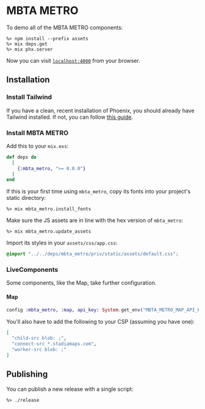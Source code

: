 # MBTA METRO

To demo all of the MBTA METRO components:

```
%> npm install --prefix assets
%> mix deps.get
%> mix phx.server
```

Now you can visit [`localhost:4000`](http://localhost:4000/storybook) from your browser.

## Installation

### Install Tailwind

If you have a clean, recent installation of Phoenix, you should already have Tailwind installed.
If not, you can follow [this guide](https://tailwindcss.com/docs/guides/phoenix).

### Install MBTA METRO

Add this to your `mix.exs`:

```elixir
def deps do
  [
    {:mbta_metro, ">= 0.0.0"}
  ]
end
```

If this is your first time using `mbta_metro`, copy its fonts into your project's static directory:

```
%> mix mbta_metro.install_fonts
```

Make sure the JS assets are in line with the hex version of `mbta_metro`:

```
%> mix mbta_metro.update_assets
```

Import its styles in your `assets/css/app.css`:

```css
@import "../../deps/mbta_metro/priv/static/assets/default.css";
```

### LiveComponents

Some components, like the Map, take further configuration.

#### Map

```elixir
config :mbta_metro, :map, api_key: System.get_env("MBTA_METRO_MAP_API_KEY")
```

You'll also have to add the following to your CSP (assuming you have one):

```elixir
[
  "child-src blob: ;",
  "connect-src *.stadiamaps.com",
  "worker-src blob: ;"
]
```

## Publishing

You can publish a new release with a single script:

```
%> ./release
```